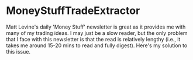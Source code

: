 # MoneyStuffTradeExtractor
Matt Levine's daily 'Money Stuff' newsletter is great as it provides me with many of my trading ideas. I may just be a slow reader, but the only problem that I face with this newsletter is that the read is relatively lengthy (i.e., it takes me around 15-20 mins to read and fully digest). Here's my solution to this issue.
